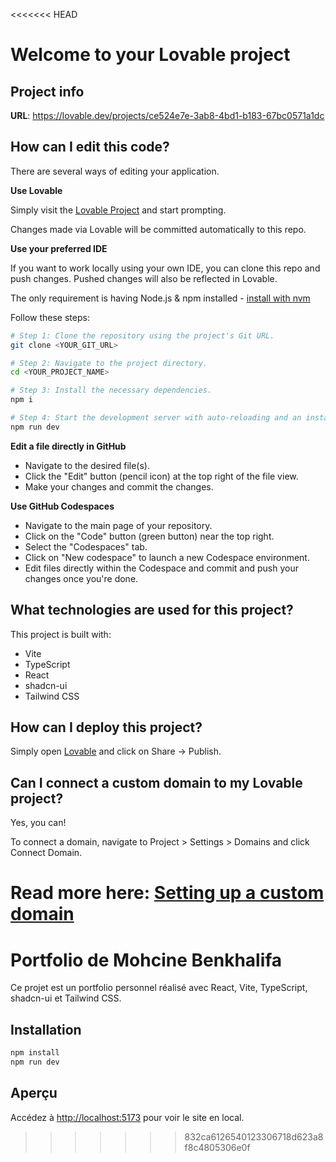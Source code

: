 <<<<<<< HEAD
# Welcome to your Lovable project

## Project info

**URL**: https://lovable.dev/projects/ce524e7e-3ab8-4bd1-b183-67bc0571a1dc

## How can I edit this code?

There are several ways of editing your application.

**Use Lovable**

Simply visit the [Lovable Project](https://lovable.dev/projects/ce524e7e-3ab8-4bd1-b183-67bc0571a1dc) and start prompting.

Changes made via Lovable will be committed automatically to this repo.

**Use your preferred IDE**

If you want to work locally using your own IDE, you can clone this repo and push changes. Pushed changes will also be reflected in Lovable.

The only requirement is having Node.js & npm installed - [install with nvm](https://github.com/nvm-sh/nvm#installing-and-updating)

Follow these steps:

```sh
# Step 1: Clone the repository using the project's Git URL.
git clone <YOUR_GIT_URL>

# Step 2: Navigate to the project directory.
cd <YOUR_PROJECT_NAME>

# Step 3: Install the necessary dependencies.
npm i

# Step 4: Start the development server with auto-reloading and an instant preview.
npm run dev
```

**Edit a file directly in GitHub**

- Navigate to the desired file(s).
- Click the "Edit" button (pencil icon) at the top right of the file view.
- Make your changes and commit the changes.

**Use GitHub Codespaces**

- Navigate to the main page of your repository.
- Click on the "Code" button (green button) near the top right.
- Select the "Codespaces" tab.
- Click on "New codespace" to launch a new Codespace environment.
- Edit files directly within the Codespace and commit and push your changes once you're done.

## What technologies are used for this project?

This project is built with:

- Vite
- TypeScript
- React
- shadcn-ui
- Tailwind CSS

## How can I deploy this project?

Simply open [Lovable](https://lovable.dev/projects/ce524e7e-3ab8-4bd1-b183-67bc0571a1dc) and click on Share -> Publish.

## Can I connect a custom domain to my Lovable project?

Yes, you can!

To connect a domain, navigate to Project > Settings > Domains and click Connect Domain.

Read more here: [Setting up a custom domain](https://docs.lovable.dev/tips-tricks/custom-domain#step-by-step-guide)
=======
# Portfolio de Mohcine Benkhalifa

Ce projet est un portfolio personnel réalisé avec React, Vite, TypeScript, shadcn-ui et Tailwind CSS.

## Installation

```bash
npm install
npm run dev
```

## Aperçu

Accédez à [http://localhost:5173](http://localhost:5173) pour voir le site en local.
>>>>>>> 832ca6126540123306718d623a8f8c4805306e0f
